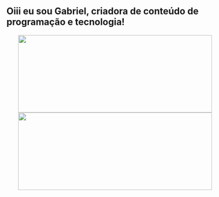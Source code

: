 ## Oiii eu sou Gabriel, criadora de conteúdo de programação e tecnologia!
<div style="display:inline-block" align="center">
  <a href="https://github.com/gabrielgv456">
  <img  height="180em" width="450em" src="https://github-readme-stats.vercel.app/api?username=gabrielgv456&show_icons=true&theme=tokyonight&include_all_commits=true&count_private=true"/>
  <img height="180em" width="450em" src="https://github-readme-stats.vercel.app/api/top-langs/?username=gabrielgv456&layout=compact&langs_count=7&theme=tokyonight"/>
</div>
